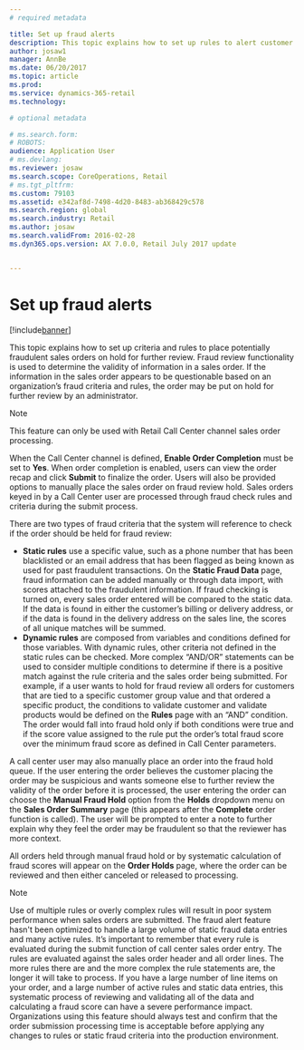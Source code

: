 ```yaml
---
# required metadata

title: Set up fraud alerts
description: This topic explains how to set up rules to alert customer service representatives of potentially fraudulent information when orders are processed. You can define specific codes to use to automatically or manually put suspicious orders on hold. 
author: josaw1
manager: AnnBe
ms.date: 06/20/2017
ms.topic: article
ms.prod: 
ms.service: dynamics-365-retail
ms.technology: 

# optional metadata

# ms.search.form: 
# ROBOTS: 
audience: Application User
# ms.devlang: 
ms.reviewer: josaw
ms.search.scope: CoreOperations, Retail
# ms.tgt_pltfrm: 
ms.custom: 79103
ms.assetid: e342af8d-7498-4d20-8483-ab368429c578
ms.search.region: global
ms.search.industry: Retail
ms.author: josaw
ms.search.validFrom: 2016-02-28
ms.dyn365.ops.version: AX 7.0.0, Retail July 2017 update


---
```


# Set up fraud alerts

[!include[banner](includes/banner.md)]

This topic explains how to set up criteria and rules to place potentially fraudulent sales orders on hold for further review. Fraud review functionality is used to determine the validity of information in a sales order. If the information in the sales order appears to be questionable based on an organization’s fraud criteria and rules, the order may be put on hold for further review by an administrator.

> [!NOTE]
> This feature can only be used with Retail Call Center channel sales order processing. 

When the Call Center channel is defined, **Enable Order Completion** must be set to **Yes**. When order completion is enabled, users can view the order recap and click **Submit** to finalize the order. Users will also be provided options to manually place the sales order on fraud review hold. Sales orders keyed in by a Call Center user are processed through fraud check rules and criteria during the submit process.

There are two types of fraud criteria that the system will reference to check if the order should be held for fraud review:

-   **Static rules** use a specific value, such as a phone number that has been blacklisted or an email address that has been flagged as being known as used for past fraudulent transactions. On the **Static Fraud Data** page, fraud information can be added manually or through data import, with scores attached to the fraudulent information. If fraud checking is turned on, every sales order entered will be compared to the static data. If the data is found in either the customer’s billing or delivery address, or if the data is found in the delivery address on the sales line, the scores of all unique matches will be summed.  
-   **Dynamic rules** are composed from variables and conditions defined for those variables. With dynamic rules, other criteria not defined in the static rules can be checked. More complex “AND/OR” statements can be used to consider multiple conditions to determine if there is a positive match against the rule criteria and the sales order being submitted. For example, if a user wants to hold for fraud review all orders for customers that are tied to a specific customer group value and that ordered a specific product, the conditions to validate customer and validate products would be defined on the **Rules** page with an “AND” condition. The order would fall into fraud hold only if both conditions were true and if the score value assigned to the rule put the order’s total fraud score over the minimum fraud score as defined in Call Center parameters.

A call center user may also manually place an order into the fraud hold queue. If the user entering the order believes the customer placing the order may be suspicious and wants someone else to further review the validity of the order before it is processed, the user entering the order can choose the **Manual Fraud Hold** option from the **Holds** dropdown menu on the **Sales Order Summary** page (this appears after the **Complete** order function is called). The user will be prompted to enter a note to further explain why they feel the order may be fraudulent so that the reviewer has more context.

All orders held through manual fraud hold or by systematic calculation of fraud scores will appear on the **Order Holds** page, where the order can be reviewed and then either canceled or released to processing.

> [!NOTE]
> Use of multiple rules or overly complex rules will result in poor system performance when sales orders are submitted. The fraud alert feature hasn't been optimized to handle a large volume of static fraud data entries and many active rules. It’s important to remember that every rule is evaluated during the submit function of call center sales order entry. The rules are evaluated against the sales order header and all order lines. The more rules there are and the more complex the rule statements are, the longer it will take to process. If you have a large number of line items on your order, and a large number of active rules and static data entries, this systematic process of reviewing and validating all of the data and calculating a fraud score can have a severe performance impact.  Organizations using this feature should always test and confirm that the order submission processing time is acceptable before applying any changes to rules or static fraud criteria into the production environment.
